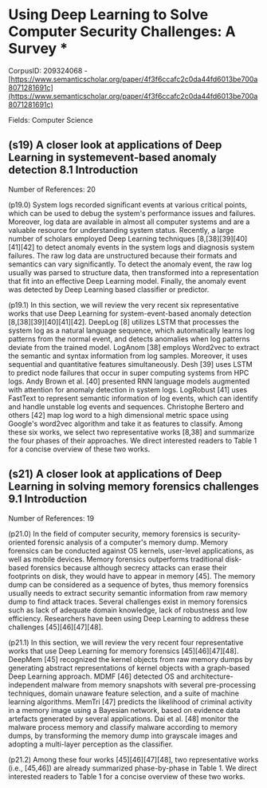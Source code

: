 # Using Deep Learning to Solve Computer Security Challenges: A Survey *

CorpusID: 209324068 - [https://www.semanticscholar.org/paper/4f3f6ccafc2c0da44fd6013be700a8071281691c](https://www.semanticscholar.org/paper/4f3f6ccafc2c0da44fd6013be700a8071281691c)

Fields: Computer Science

## (s19) A closer look at applications of Deep Learning in systemevent-based anomaly detection 8.1 Introduction
Number of References: 20

(p19.0) System logs recorded significant events at various critical points, which can be used to debug the system's performance issues and failures. Moreover, log data are available in almost all computer systems and are a valuable resource for understanding system status. Recently, a large number of scholars employed Deep Learning techniques [8,[38][39][40][41][42] to detect anomaly events in the system logs and diagnosis system failures. The raw log data are unstructured because their formats and semantics can vary significantly. To detect the anomaly event, the raw log usually was parsed to structure data, then transformed into a representation that fit into an effective Deep Learning model. Finally, the anomaly event was detected by Deep Learning based classifier or predictor.

(p19.1) In this section, we will review the very recent six representative works that use Deep Learning for system-event-based anomaly detection [8,[38][39][40][41][42]. DeepLog [8] utilizes LSTM that processes the system log as a natural language sequence, which automatically learns log patterns from the normal event, and detects anomalies when log patterns deviate from the trained model. LogAnom [38] employs Word2vec to extract the semantic and syntax information from log samples. Moreover, it uses sequential and quantitative features simultaneously. Desh [39] uses LSTM to predict node failures that occur in super computing systems from HPC logs. Andy Brown et al. [40] presented RNN language models augmented with attention for anomaly detection in system logs. LogRobust [41] uses FastText to represent semantic information of log events, which can identify and handle unstable log events and sequences. Christophe Bertero and others [42] map log word to a high dimensional metric space using Google's word2vec algorithm and take it as features to classify. Among these six works, we select two representative works [8,38] and summarize the four phases of their approaches. We direct interested readers to Table 1 for a concise overview of these two works.
## (s21) A closer look at applications of Deep Learning in solving memory forensics challenges 9.1 Introduction
Number of References: 19

(p21.0) In the field of computer security, memory forensics is security-oriented forensic analysis of a computer's memory dump. Memory forensics can be conducted against OS kernels, user-level applications, as well as mobile devices. Memory forensics outperforms traditional disk-based forensics because although secrecy attacks can erase their footprints on disk, they would have to appear in memory [45]. The memory dump can be considered as a sequence of bytes, thus memory forensics usually needs to extract security semantic information from raw memory dump to find attack traces. Several challenges exist in memory forensics such as lack of adequate domain knowledge, lack of robustness and low efficiency. Researchers have been using Deep Learning to address these challenges [45][46][47][48].

(p21.1) In this section, we will review the very recent four representative works that use Deep Learning for memory forensics [45][46][47][48]. DeepMem [45] recognized the kernel objects from raw memory dumps by generating abstract representations of kernel objects with a graph-based Deep Learning approach. MDMF [46] detected OS and architecture-independent malware from memory snapshots with several pre-processing techniques, domain unaware feature selection, and a suite of machine learning algorithms. MemTri [47] predicts the likelihood of criminal activity in a memory image using a Bayesian network, based on evidence data artefacts generated by several applications. Dai et al. [48] monitor the malware process memory and classify malware according to memory dumps, by transforming the memory dump into grayscale images and adopting a multi-layer perception as the classifier.

(p21.2) Among these four works [45][46][47][48], two representative works (i.e., [45,46]) are already summarized phase-by-phase in Table 1. We direct interested readers to Table 1 for a concise overview of these two works.

